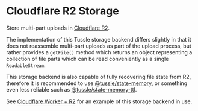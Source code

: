 Cloudflare R2 Storage
===

Store multi-part uploads in [Cloudflare R2](https://www.cloudflare.com/products/r2/).

The implementation of this Tussle storage backend differs slightly in that it
does not reassemble multi-part uploads as part of the upload process, but
rather provides a `getFile()` method which returns an object representing a
collection of file parts which can be read conveniently as a single
`ReadableStream`.

This storage backend is also capable of fully recovering file state from R2,
therefore it is recommended to use [@tussle/state-memory](../../packages/state-memory),
or something even less reliable such as [@tussle/state-memory-ttl](../../packages/state-memory-ttl).

See [Cloudflare Worker + R2](../../examples/cloudflare-worker-r2) for an
example of this storage backend in use.
